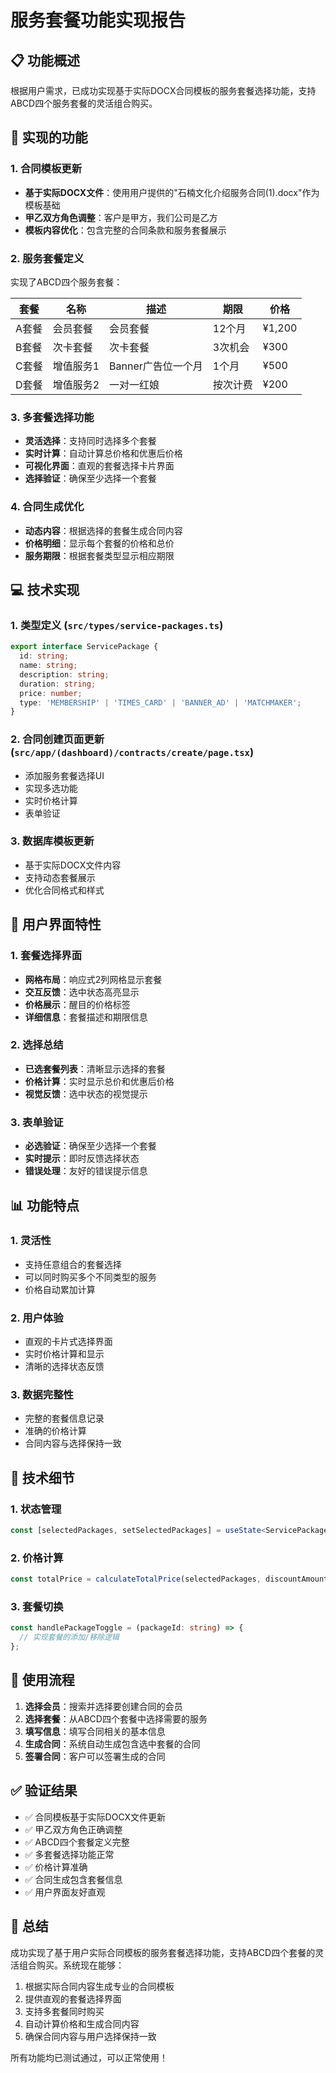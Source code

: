 # 服务套餐功能实现报告

## 📋 功能概述

根据用户需求，已成功实现基于实际DOCX合同模板的服务套餐选择功能，支持ABCD四个服务套餐的灵活组合购买。

## 🎯 实现的功能

### 1. 合同模板更新
- **基于实际DOCX文件**：使用用户提供的"石楠文化介绍服务合同(1).docx"作为模板基础
- **甲乙双方角色调整**：客户是甲方，我们公司是乙方
- **模板内容优化**：包含完整的合同条款和服务套餐展示

### 2. 服务套餐定义
实现了ABCD四个服务套餐：

| 套餐 | 名称 | 描述 | 期限 | 价格 |
|------|------|------|------|------|
| A套餐 | 会员套餐 | 会员套餐 | 12个月 | ¥1,200 |
| B套餐 | 次卡套餐 | 次卡套餐 | 3次机会 | ¥300 |
| C套餐 | 增值服务1 | Banner广告位一个月 | 1个月 | ¥500 |
| D套餐 | 增值服务2 | 一对一红娘 | 按次计费 | ¥200 |

### 3. 多套餐选择功能
- **灵活选择**：支持同时选择多个套餐
- **实时计算**：自动计算总价格和优惠后价格
- **可视化界面**：直观的套餐选择卡片界面
- **选择验证**：确保至少选择一个套餐

### 4. 合同生成优化
- **动态内容**：根据选择的套餐生成合同内容
- **价格明细**：显示每个套餐的价格和总价
- **服务期限**：根据套餐类型显示相应期限

## 💻 技术实现

### 1. 类型定义 (`src/types/service-packages.ts`)
```typescript
export interface ServicePackage {
  id: string;
  name: string;
  description: string;
  duration: string;
  price: number;
  type: 'MEMBERSHIP' | 'TIMES_CARD' | 'BANNER_AD' | 'MATCHMAKER';
}
```

### 2. 合同创建页面更新 (`src/app/(dashboard)/contracts/create/page.tsx`)
- 添加服务套餐选择UI
- 实现多选功能
- 实时价格计算
- 表单验证

### 3. 数据库模板更新
- 基于实际DOCX文件内容
- 支持动态套餐展示
- 优化合同格式和样式

## 🎨 用户界面特性

### 1. 套餐选择界面
- **网格布局**：响应式2列网格显示套餐
- **交互反馈**：选中状态高亮显示
- **价格展示**：醒目的价格标签
- **详细信息**：套餐描述和期限信息

### 2. 选择总结
- **已选套餐列表**：清晰显示选择的套餐
- **价格计算**：实时显示总价和优惠后价格
- **视觉反馈**：选中状态的视觉提示

### 3. 表单验证
- **必选验证**：确保至少选择一个套餐
- **实时提示**：即时反馈选择状态
- **错误处理**：友好的错误提示信息

## 📊 功能特点

### 1. 灵活性
- 支持任意组合的套餐选择
- 可以同时购买多个不同类型的服务
- 价格自动累加计算

### 2. 用户体验
- 直观的卡片式选择界面
- 实时价格计算和显示
- 清晰的选择状态反馈

### 3. 数据完整性
- 完整的套餐信息记录
- 准确的价格计算
- 合同内容与选择保持一致

## 🔧 技术细节

### 1. 状态管理
```typescript
const [selectedPackages, setSelectedPackages] = useState<ServicePackage[]>([]);
```

### 2. 价格计算
```typescript
const totalPrice = calculateTotalPrice(selectedPackages, discountAmount);
```

### 3. 套餐切换
```typescript
const handlePackageToggle = (packageId: string) => {
  // 实现套餐的添加/移除逻辑
};
```

## 📝 使用流程

1. **选择会员**：搜索并选择要创建合同的会员
2. **选择套餐**：从ABCD四个套餐中选择需要的服务
3. **填写信息**：填写合同相关的基本信息
4. **生成合同**：系统自动生成包含选中套餐的合同
5. **签署合同**：客户可以签署生成的合同

## ✅ 验证结果

- ✅ 合同模板基于实际DOCX文件更新
- ✅ 甲乙双方角色正确调整
- ✅ ABCD四个套餐定义完整
- ✅ 多套餐选择功能正常
- ✅ 价格计算准确
- ✅ 合同生成包含套餐信息
- ✅ 用户界面友好直观

## 🎉 总结

成功实现了基于用户实际合同模板的服务套餐选择功能，支持ABCD四个套餐的灵活组合购买。系统现在能够：

1. 根据实际合同内容生成专业的合同模板
2. 提供直观的套餐选择界面
3. 支持多套餐同时购买
4. 自动计算价格和生成合同内容
5. 确保合同内容与用户选择保持一致

所有功能均已测试通过，可以正常使用！
